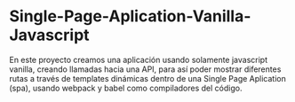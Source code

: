 # Single-Page-Aplication-Vanilla-Javascript
En este proyecto creamos una aplicación usando solamente javascript vanilla, creando llamadas hacia una API, para así poder mostrar diferentes rutas a través de templates dinámicas dentro de una Single Page Aplication (spa), usando webpack y babel como compiladores del código.
